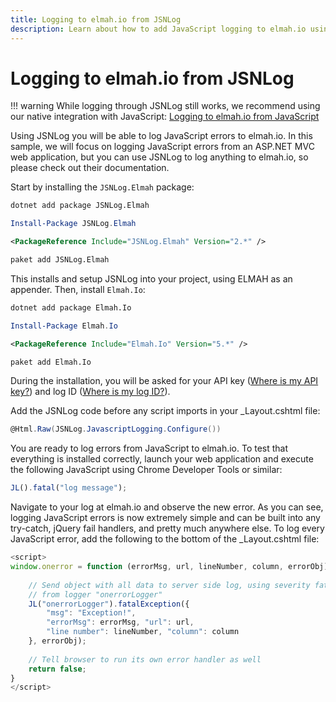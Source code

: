 ```yaml
---
title: Logging to elmah.io from JSNLog
description: Learn about how to add JavaScript logging to elmah.io using JSNLog. Log errors directly to the cloud and identify uncaught client-side errors.
---
```


# Logging to elmah.io from JSNLog

!!! warning
    While logging through JSNLog still works, we recommend using our native integration with JavaScript: [Logging to elmah.io from JavaScript](logging-to-elmah-io-from-javascript.md)

Using JSNLog you will be able to log JavaScript errors to elmah.io. In this sample, we will focus on logging JavaScript errors from an ASP.NET MVC web application, but you can use JSNLog to log anything to elmah.io, so please check out their documentation.

Start by installing the `JSNLog.Elmah` package:

```cmd fct_label=".NET CLI"
dotnet add package JSNLog.Elmah
```
```powershell fct_label="Package Manager"
Install-Package JSNLog.Elmah
```
```xml fct_label="PackageReference"
<PackageReference Include="JSNLog.Elmah" Version="2.*" />
```
```xml fct_label="Paket CLI"
paket add JSNLog.Elmah
```

This installs and setup JSNLog into your project, using ELMAH as an appender. Then, install `Elmah.Io`:

```cmd fct_label=".NET CLI"
dotnet add package Elmah.Io
```
```powershell fct_label="Package Manager"
Install-Package Elmah.Io
```
```xml fct_label="PackageReference"
<PackageReference Include="Elmah.Io" Version="5.*" />
```
```xml fct_label="Paket CLI"
paket add Elmah.Io
```

During the installation, you will be asked for your API key ([Where is my API key?](where-is-my-api-key.md)) and log ID ([Where is my log ID?](where-is-my-log-id.md)).

Add the JSNLog code before any script imports in your _Layout.cshtml file:

```csharp
@Html.Raw(JSNLog.JavascriptLogging.Configure())
```

You are ready to log errors from JavaScript to elmah.io. To test that everything is installed correctly, launch your web application and execute the following JavaScript using Chrome Developer Tools or similar:

```javascript
JL().fatal("log message");
```

Navigate to your log at elmah.io and observe the new error. As you can see, logging JavaScript errors is now extremely simple and can be built into any try-catch, jQuery fail handlers, and pretty much anywhere else. To log every JavaScript error, add the following to the bottom of the _Layout.cshtml file:

```javascript
<script>
window.onerror = function (errorMsg, url, lineNumber, column, errorObj) {
 
    // Send object with all data to server side log, using severity fatal,
    // from logger "onerrorLogger"
    JL("onerrorLogger").fatalException({
        "msg": "Exception!",
        "errorMsg": errorMsg, "url": url,
        "line number": lineNumber, "column": column
    }, errorObj);
         
    // Tell browser to run its own error handler as well  
    return false;
}
</script>
```


